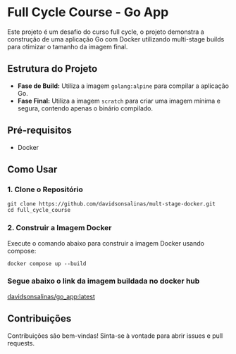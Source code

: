 <title>Full Cycle Course - Go App</title>
<h1>Full Cycle Course - Go App</h1>
<p>Este projeto é um desafio do curso full cycle, o projeto demonstra a construção de uma aplicação Go com Docker utilizando multi-stage builds para otimizar o tamanho da imagem final.</p>

<h2>Estrutura do Projeto</h2>
<ul>
    <li><strong>Fase de Build:</strong> Utiliza a imagem <code>golang:alpine</code> para compilar a aplicação Go.</li>
    <li><strong>Fase Final:</strong> Utiliza a imagem <code>scratch</code> para criar uma imagem mínima e segura, contendo apenas o binário compilado.</li>
</ul>

<h2>Pré-requisitos</h2>
    <ul>
        <li>Docker</li>
    </ul>

<h2>Como Usar</h2>

<h3>1. Clone o Repositório</h3>
    <pre><code>git clone https://github.com/davidsonsalinas/mult-stage-docker.git
cd full_cycle_course
</code></pre>

<h3>2. Construir a Imagem Docker</h3>
<p>Execute o comando abaixo para construir a imagem Docker usando compose:</p>
    <pre><code>docker compose up --build
</code></pre>

<h3>Segue abaixo o link da imagem buildada no docker hub</h3>
    <a href="https://hub.docker.com/layers/davidsonsalinas/go_app/latest/images/sha256-a3634b54d2fe1c10cf1221787a630a8eb9821064a421c66d916f1721b102f47a?context=repo">davidsonsalinas/go_app:latest</a>


<h2>Contribuições</h2>
<p>Contribuições são bem-vindas! Sinta-se à vontade para abrir issues e pull requests.</p>
